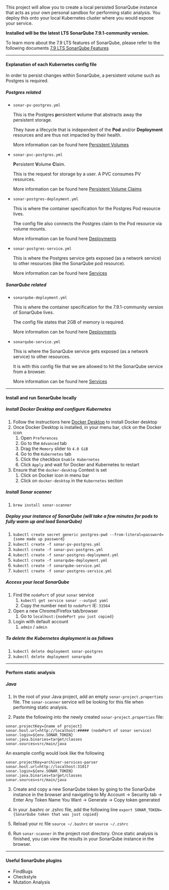 This project will allow you to create a local persisted SonarQube instance that acts as your own personal sandbox
for performing static analysis. You deploy this onto your local Kubernetes cluster where you would
expose your service.

**Installed will be the latest LTS SonarQube 7.9.1-community version.**

To learn more about the 7.9 LTS features of SonarQube, please refer to the following documents
[7.9 LTS SonarQube Features](https://www.sonarqube.org/sonarqube-7-9-lts/)

---
#### Explanation of each Kubernetes config file
In order to persist changes within SonarQube, a persistent volume such as Postgres is required.

##### Postgres related
- `sonar-pv-postgres.yml`

    This is the Postgres **p**ersistent **v**olume that abstracts away the persistent storage.

    They have a lifecycle that is independent of the **Pod** and/or **Deployment** resources and are thus not impacted by their health.

    More information can be found here [Persistent Volumes](https://kubernetes.io/docs/concepts/storage/persistent-volumes/#persistent-volumes)


- `sonar-pvc-postgres.yml`

    **P**ersistent **V**olume **C**laim.

    This is the request for storage by a user. A PVC consumes PV resources.

    More information can be found here [Persistent Volume Claims](https://kubernetes.io/docs/concepts/storage/persistent-volumes/#persistentvolumeclaims)


- `sonar-postgres-deployment.yml`

    This is where the container specification for the Postgres Pod resource lives.

    The config file also connects the Postgres claim to the Pod resource via volume mounts.

    More information can be found here [Deployments](https://kubernetes.io/docs/concepts/workloads/controllers/deployment/)


- `sonar-postgres-service.yml`

    This is where the Postgres service gets exposed (as a network service) to other resources (like the SonarQube pod resource).

    More information can be found here [Services](https://kubernetes.io/docs/concepts/services-networking/service/)

##### SonarQube related
- `sonarqube-deployment.yml`

    This is where the container specification for the 7.9.1-community version of SonarQube lives.

    The config file states that 2GB of memory is required.

    More information can be found here [Deployments](https://kubernetes.io/docs/concepts/workloads/controllers/deployment/)


- `sonarqube-service.yml`

    This is where the SonarQube service gets exposed (as a network service) to other resources.

    It is with this config file that we are allowed to hit the SonarQube service from a browser.

    More information can be found here [Services](https://kubernetes.io/docs/concepts/services-networking/service/)

---
#### Install and run SonarQube locally

##### Install Docker Desktop and configure Kubernetes
1. Follow the instructions here [Docker Desktop](https://docs.docker.com/docker-for-mac/install/) to install Docker desktop
2. Once Docker Desktop is installed, in your menu bar, click on the Docker icon
    1. Open `Preferences`
    2. Go to the `Advanced` tab
    3. Drag the `Memory` slider to `4.0 GiB`
    4. Go to the `Kubernetes` tab
    5. Click the checkbox `Enable Kubernetes`
    6. Click `Apply` and wait for Docker and Kubernetes to restart
3. Ensure that the `docker-desktop` Context is set 
    1. Click on Docker icon in menu bar
    2. Click on `docker-desktop` in the `Kubernetes` section

#####  Install Sonar scanner
1. `brew install sonar-scanner`

#####  Deploy your instance of SonarQube (will take a few minutes for pods to fully warm up and load SonarQube)
1. `kubectl create secret generic postgres-pwd --from-literal=password={some made up password}`
2. `kubectl create -f sonar-pv-postgres.yml`
3. `kubectl create -f sonar-pvc-postgres.yml`
4. `kubectl create -f sonar-postgres-deployment.yml`
5. `kubectl create -f sonarqube-deployment.yml`
6. `kubectl create -f sonarqube-service.yml`
7. `kubectl create -f sonar-postgres-service.yml`

##### Access your local SonarQube
1. Find the `nodePort` of your `sonar` service
    1. `kubectl get service sonar --output yaml`
    2. Copy the number next to `nodePort` IE: `31564`
2. Open a new Chrome/Firefox tab/browser
    1. Go to `localhost:{nodePort you just copied}`
3. Login with default account
    1. `admin` / `admin`

##### To delete the Kubernetes deployment is as follows
1. `kubectl delete deployment sonar-postgres`
2. `kubectl delete deployment sonarqube`

---
#### Perform static analysis

##### Java
1. In the root of your Java project, add an empty `sonar-project.properties` file. The `sonar-scanner` service will be 
looking for this file when performing static analysis.

2. Paste the following into the newly created `sonar-project.properties` file:
```
sonar.projectKey={name of project}
sonar.host.url=http://localhost:##### (nodePort of sonar service)
sonar.login=${env.SONAR_TOKEN}
sonar.java.binaries=target/classes
sonar.sources=src/main/java
``` 

An example config would look like the following
```
sonar.projectKey=archiver-services-parser
sonar.host.url=http://localhost:31017
sonar.login=${env.SONAR_TOKEN}
sonar.java.binaries=target/classes
sonar.sources=src/main/java
```

3. Create and copy a new SonarQube token by going to the SonarQube instance in the browser and navigating to 
My Account -> Security tab -> Enter Any Token Name You Want -> Generate -> Copy token generated

4. In your .bashrc or .zshrc file, add the following line
`export SONAR_TOKEN={SonarQube token that was just copied}`

5. Reload your rc file
`source ~/.bashrc` or `source ~/.zshrc`

6. Run `sonar-scanner` in the project root directory. Once static analysis is finished, you can view the results in your 
SonarQube instance in the browser.

---
#### Useful SonarQube plugins
- FindBugs
- Checkstyle
- Mutation Analysis
